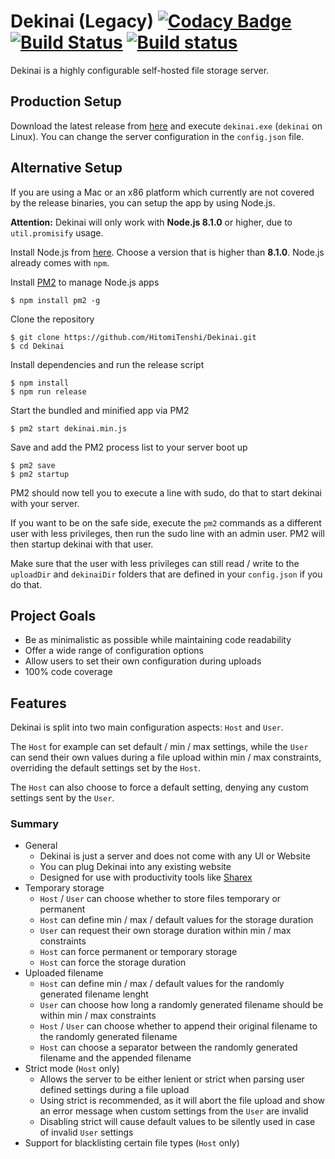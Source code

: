 # Dekinai (Legacy) [![Codacy Badge](https://api.codacy.com/project/badge/Coverage/eab00b1242e84e65b130e58b082ae1c6)](https://www.codacy.com/app/johann.rekowski/Dekinai?utm_source=github.com&utm_medium=referral&utm_content=HitomiTenshi/Dekinai&utm_campaign=Badge_Coverage) [![Build Status](https://travis-ci.org/HitomiTenshi/Dekinai.svg?branch=master)](https://travis-ci.org/HitomiTenshi/Dekinai) [![Build status](https://ci.appveyor.com/api/projects/status/grse53o3jc48jrhx/branch/master?svg=true)](https://ci.appveyor.com/project/HitomiTenshi/dekinai/branch/master)
Dekinai is a highly configurable self-hosted file storage server.

## Production Setup

Download the latest release from [here](https://github.com/HitomiTenshi/Dekinai/releases/latest) and execute `dekinai.exe` (`dekinai` on Linux). You can change the server configuration in the `config.json` file.

## Alternative Setup

If you are using a Mac or an x86 platform which currently are not covered by the release binaries, you can setup the app by using Node.js.

**Attention:** Dekinai will only work with **Node.js 8.1.0** or higher, due to `util.promisify` usage.

Install Node.js from [here](https://nodejs.org). Choose a version that is higher than **8.1.0**. Node.js already comes with `npm`.

Install [PM2](https://github.com/Unitech/pm2) to manage Node.js apps
```
$ npm install pm2 -g
```

Clone the repository
```
$ git clone https://github.com/HitomiTenshi/Dekinai.git
$ cd Dekinai
```

Install dependencies and run the release script
```
$ npm install
$ npm run release
```

Start the bundled and minified app via PM2
```
$ pm2 start dekinai.min.js
```

Save and add the PM2 process list to your server boot up
```
$ pm2 save
$ pm2 startup
```

PM2 should now tell you to execute a line with sudo, do that to start dekinai with your server.

If you want to be on the safe side, execute the `pm2` commands as a different user with less privileges, then run the sudo line with an admin user. PM2 will then startup dekinai with that user.

Make sure that the user with less privileges can still read / write to the `uploadDir` and `dekinaiDir` folders that are defined in your `config.json` if you do that.

## Project Goals
- Be as minimalistic as possible while maintaining code readability
- Offer a wide range of configuration options
- Allow users to set their own configuration during uploads
- 100% code coverage

## Features
Dekinai is split into two main configuration aspects: `Host` and `User`.

The `Host` for example can set default / min / max settings, while the `User` can send their own values during a file upload within min / max constraints, overriding the default settings set by the `Host`.

The `Host` can also choose to force a default setting, denying any custom settings sent by the `User`.

### Summary
- General
  - Dekinai is just a server and does not come with any UI or Website
  - You can plug Dekinai into any existing website
  - Designed for use with productivity tools like [Sharex](https://getsharex.com/)
- Temporary storage
  - `Host` / `User` can choose whether to store files temporary or permanent
  - `Host` can define min / max / default values for the storage duration
  - `User` can request their own storage duration within min / max constraints
  - `Host` can force permanent or temporary storage
  - `Host` can force the storage duration
- Uploaded filename
  - `Host` can define min / max / default values for the randomly generated filename lenght
  - `User` can choose how long a randomly generated filename should be within min / max constraints
  - `Host` / `User` can choose whether to append their original filename to the randomly generated filename
  - `Host` can choose a separator between the randomly generated filename and the appended filename
- Strict mode (`Host` only)
  - Allows the server to be either lenient or strict when parsing user defined settings during a file upload
  - Using strict is recommended, as it will abort the file upload and show an error message when custom settings from the `User` are invalid
  - Disabling strict will cause default values to be silently used in case of invalid `User` settings
- Support for blacklisting certain file types (`Host` only)
